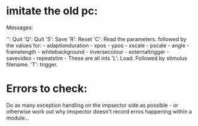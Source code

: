 # imitate the old pc:

Messages:

'': Quit
'Q': Quit
'S': Save
'R': Reset
'C': Read the parameters. followed by the values for:
	- adaptionduration
	- xpos
	- ypos
	- xscale
	- pscale
	- angle
	- framelength
	- whitebackground
	- inversecolour
	- externaltrigger
	- savevideo
	- repeatstim
	- These are all ints
'L': Load. Followed by stimulus filename.
'T': trigger.



# Errors to check:
Do as many exception handling on the impsector side as possible - or otherwise work out why imspector doesn't record erros happening within a module...